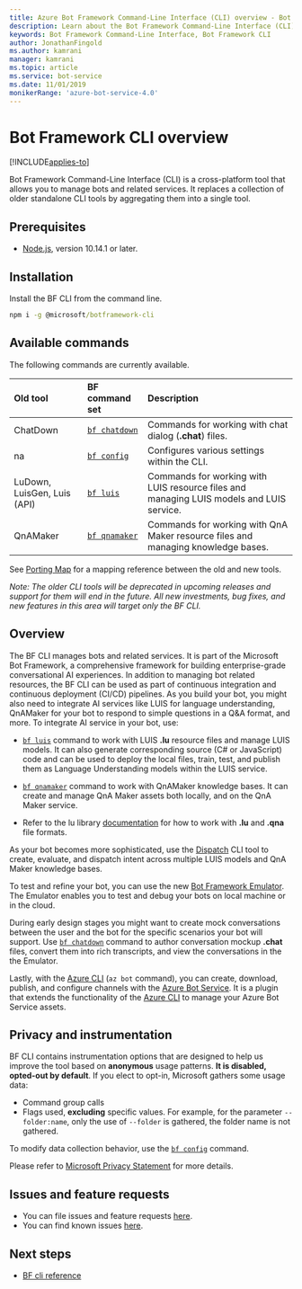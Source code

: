 ```yaml
---
title: Azure Bot Framework Command-Line Interface (CLI) overview - Bot Service
description: Learn about the Bot Framework Command-Line Interface (CLI).
keywords: Bot Framework Command-Line Interface, Bot Framework CLI
author: JonathanFingold
ms.author: kamrani
manager: kamrani
ms.topic: article
ms.service: bot-service
ms.date: 11/01/2019
monikerRange: 'azure-bot-service-4.0'
---
```


<!--TODO:
- [?] Add to TOC: Reference/Bot Framework CLI/Reference
- [?] Add other topics to the same node for each of the command groups
-->
# Bot Framework CLI overview

[!INCLUDE[applies-to](../includes/applies-to.md)]

Bot Framework Command-Line Interface (CLI) is a cross-platform tool that allows you to manage bots and related services. It replaces a collection of older standalone CLI tools by aggregating them into a single tool. 

## Prerequisites

* [Node.js](https://nodejs.org/), version 10.14.1 or later.

## Installation

Install the BF CLI from the command line.

~~~cmd
npm i -g @microsoft/botframework-cli
~~~

## Available commands

The following commands are currently available.

| Old tool | BF command set | Description |
| :--- | :--- | :--- |
| ChatDown | [`bf chatdown`](bf-cli-reference.md#bf-chatdown) | Commands for working with chat dialog (**.chat**) files. |
| na | [`bf config`](bf-cli-reference.md#bf-config) | Configures various settings within the CLI. |
| LuDown, LuisGen, Luis (API) | [`bf luis`](bf-cli-reference.md#bf-luis) | Commands for working with LUIS resource files and managing LUIS models and LUIS service. |
| QnAMaker | [`bf qnamaker`](bf-cli-reference.md#bf-qnamaker) | Commands for working with QnA Maker resource files and managing knowledge bases. |

See [Porting Map](https://github.com/microsoft/botframework-cli/blob/master/PortingMap.md) for a mapping reference between the old and new tools.

_Note: The older CLI tools will be deprecated in upcoming releases and support for them will end in the future.
All new investments, bug fixes, and new features in this area will target only the BF CLI._

## Overview

The BF CLI manages bots and related services. It is part of the Microsoft Bot Framework, a comprehensive framework for building enterprise-grade conversational AI experiences. In addition to managing bot related resources, the BF CLI can be used as part of continuous integration and continuous deployment (CI/CD) pipelines. As you build your bot, you might also need to integrate AI services like LUIS for language understanding, QnAMaker for your bot to respond to simple questions in a Q&A format, and more. To integrate AI service in your bot, use:

* [`bf luis`](bf-cli-reference.md#bf-luis) command to work with LUIS **.lu** resource files and manage LUIS models. It can also generate corresponding source (C# or JavaScript) code and can be used to deploy the local files, train, test, and publish them as Language Understanding models within the LUIS service.
* [`bf qnamaker`](bf-cli-reference.md#bf-qnamaker) command to work with QnAMaker knowledge bases. It can create and manage QnA Maker assets both locally, and on the QnA Maker service.

* Refer to the lu library [documentation](https://github.com/microsoft/botframework-cli/tree/master/packages/lu/README.md) for how to work with **.lu** and **.qna** file formats.

As your bot becomes more sophisticated, use the [Dispatch](https://github.com/Microsoft/botbuilder-tools/tree/master/packages/Dispatch) CLI tool to create, evaluate, and dispatch intent across multiple LUIS models and QnA Maker knowledge bases.

To test and refine your bot, you can use the new [Bot Framework Emulator](https://github.com/Microsoft/BotFramework-Emulator/releases). The Emulator enables you to test and debug your bots on local machine or in the cloud.

During early design stages you might want to create mock conversations between the user and the bot for the specific scenarios your bot will support. Use [`bf chatdown`](bf-cli-reference.md#bf-chatdown) command to author conversation mockup **.chat** files, convert them into rich transcripts, and view the conversations in the the Emulator.

Lastly, with the [Azure CLI](https://github.com/microsoft/botframework-cli/blob/master/AzureCli.md) (`az bot` command), you can create, download, publish, and configure channels with the [Azure Bot Service](https://azure.microsoft.com/services/bot-service/). It is a plugin that extends the functionality of the [Azure CLI](https://docs.microsoft.com/cli/azure/install-azure-cli?view=azure-cli-latest) to manage your Azure Bot Service assets.

## Privacy and instrumentation
BF CLI contains instrumentation options that are designed to help us improve the tool based on **anonymous** usage patterns. __It is disabled, opted-out by default__. If you elect to opt-in, Microsoft gathers some usage data:

* Command group calls
* Flags used, **excluding** specific values. For example, for the parameter `--folder:name`, only the use of `--folder` is gathered, the folder name is not gathered.

To modify data collection behavior, use the [`bf config`](bf-cli-reference.md#bf-config) command.

Please refer to [Microsoft Privacy Statement](https://privacy.microsoft.com/privacystatement) for more details.  

## Issues and feature requests
- You can file issues and feature requests [here](https://github.com/microsoft/botframework-cli/issues).
- You can find known issues [here](https://github.com/microsoft/botframework-cli/labels/known-issues).

## Next steps
- [BF cli reference](bf-cli-reference.md)
